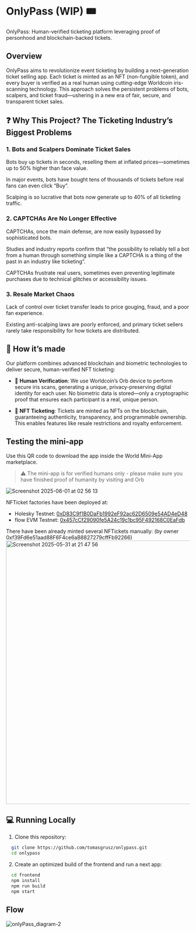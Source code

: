 # OnlyPass (WIP) 🎟️
OnlyPass: Human-verified ticketing platform leveraging proof of personhood and blockchain-backed tickets.

## Overview
OnlyPass aims to revolutionize event ticketing by building a next-generation ticket selling app. Each ticket is minted as an NFT (non-fungible token), and every buyer is verified as a real human using cutting-edge Worldcoin iris-scanning technology. This approach solves the persistent problems of bots, scalpers, and ticket fraud—ushering in a new era of fair, secure, and transparent ticket sales.

## ❓ Why This Project? The Ticketing Industry’s Biggest Problems

### 1. Bots and Scalpers Dominate Ticket Sales

Bots buy up tickets in seconds, reselling them at inflated prices—sometimes up to 50% higher than face value.

In major events, bots have bought tens of thousands of tickets before real fans can even click “Buy”.

Scalping is so lucrative that bots now generate up to 40% of all ticketing traffic.

### 2. CAPTCHAs Are No Longer Effective

CAPTCHAs, once the main defense, are now easily bypassed by sophisticated bots.

Studies and industry reports confirm that “the possibility to reliably tell a bot from a human through something simple like a CAPTCHA is a thing of the past in an industry like ticketing”.

CAPTCHAs frustrate real users, sometimes even preventing legitimate purchases due to technical glitches or accessibility issues.

### 3. Resale Market Chaos

Lack of control over ticket transfer leads to price gouging, fraud, and a poor fan experience.

Existing anti-scalping laws are poorly enforced, and primary ticket sellers rarely take responsibility for how tickets are distributed.

## 🧰 How it’s made

Our platform combines advanced blockchain and biometric technologies to deliver secure, human-verified NFT ticketing:

- 🧍 **Human Verification**: We use Worldcoin’s Orb device to perform secure iris scans, generating a unique, privacy-preserving digital identity for each user. No biometric data is stored—only a cryptographic proof that ensures each participant is a real, unique person.

- 🎫 **NFT Ticketing**: Tickets are minted as NFTs on the blockchain, guaranteeing authenticity, transparency, and programmable ownership. This enables features like resale restrictions and royalty enforcement.

## Testing the mini-app
Use this QR code to download the app inside the World Mini-App marketplace.

> ⚠️ The mini-app is for verified humans only - please make sure you have finished proof of humanity by visiting and Orb

![Screenshot 2025-06-01 at 02 56 13](https://github.com/user-attachments/assets/2c6681a3-6014-4a11-984e-601c1fc89106)

NFTicket factories have been deployed at:
- Holesky Testnet:  [0xD83C9f1B0DaFb1992eF92ac62D6509e54AD4eD48](https://eth-holesky.blockscout.com/token/0xD83C9f1B0DaFb1992eF92ac62D6509e54AD4eD48)
- flow EVM Testnet: [0x457cCf29090fe5A24c19c1bc95F492168C0EaFdb](https://testnet.flowscan.io/evm/token/0x457cCf29090fe5A24c19c1bc95F492168C0EaFdb)


There have been already minted several NFTickets manually:
(by owner 0xf39Fd6e51aad88F6F4ce6aB8827279cffFb92266)
<img width="720" alt="Screenshot 2025-05-31 at 21 47 56" src="https://github.com/user-attachments/assets/b16a1175-98ec-462b-85b1-0d8d83829f9a" />




## 💻 Running Locally
1. Clone this repository:

```bash
  git clone https://github.com/tomasgrusz/onlypass.git
  cd onlypass
```
2. Create an optimized build of the frontend and run a next app:
```bash
  cd frontend
  npm install
  npm run build
  npm start
```

## Flow
![onlyPass_diagram-2](https://github.com/user-attachments/assets/6db41af6-3a1f-417b-9257-843bd8360b28)




